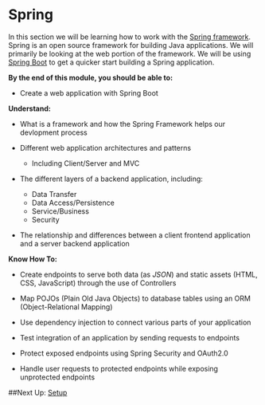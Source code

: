 # Spring

In this section we will be learning how to work with the [Spring framework][1].
Spring is an open source framework for building Java applications. We will
primarily be looking at the web portion of the framework. We will be using
[Spring Boot][2] to get a quicker start building a Spring application.

[1]: https://projects.spring.io/spring-framework/
[2]: https://projects.spring.io/spring-boot/

**By the end of this module, you should be able to:**

- Create a web application with Spring Boot

**Understand:**

- What is a framework and how the Spring Framework helps our devlopment process


- Different web application architectures and patterns
  - Including Client/Server and MVC


- The different layers of a backend application, including:
  - Data Transfer
  - Data Access/Persistence
  - Service/Business
  - Security
  
  
- The relationship and differences between a client frontend application and a server backend application

**Know How To:**


- Create endpoints to serve both data (as *JSON*) and static assets (HTML, CSS, JavaScript) through the use of Controllers


- Map POJOs (Plain Old Java Objects) to database tables using an ORM (Object-Relational Mapping)


- Use dependency injection to connect various parts of your application


- Test integration of an application by sending requests to endpoints


- Protect exposed endpoints using Spring Security and OAuth2.0


- Handle user requests to protected endpoints while exposing unprotected endpoints


##Next Up: [Setup](2-setup.md)

